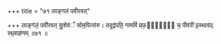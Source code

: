 +++
title = "७१ लाङ्गलं पवीरवत्"

+++
लाङ्ग॑लं॒ पवी॑रवत् सु॒शेव॑ँ सोम॒पित्स॑रु। तदुद्व॑पति॒ गामविं॑ प्रफ॒र्व्यं᳖ च॒ पीव॑रीं प्र॒स्थाव॑द् रथ॒वाह॑णम् ॥७१ ॥